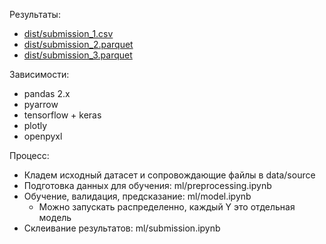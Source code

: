 Результаты:
- [dist/submission_1.csv](dist/submission_1.csv)
- [dist/submission_2.parquet](dist/submission_2.parquet)
- [dist/submission_3.parquet](dist/submission_3.parquet)

Зависимости:
- pandas 2.x
- pyarrow
- tensorflow + keras
- plotly
- openpyxl

Процесс:
- Кладем исходный датасет и сопровождающие файлы в data/source
- Подготовка данных для обучения: ml/preprocessing.ipynb
- Обучение, валидация, предсказание: ml/model.ipynb
  - Можно запускать распределенно, каждый Y это отдельная модель
- Склеивание результатов: ml/submission.ipynb
